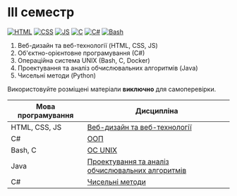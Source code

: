 # III семестр

[![HTML](https://img.shields.io/badge/HTML-DD4A25?style=for-the-badge&logo=html5&logoColor=white)](#)
[![CSS](https://img.shields.io/badge/CSS-254ADD?style=for-the-badge&logo=css3&logoColor=white)](#)
[![JS](https://img.shields.io/badge/JS-EFD81D?style=for-the-badge&logo=Javascript&logoColor=white)](#)
[![C](https://img.shields.io/badge/C-7B8794?style=for-the-badge&logo=c&logoColor=white)](#)
[![C#](https://img.shields.io/badge/c%23-purple?style=for-the-badge&logo=csharp&logoColor=white)](#)
[![Bash](https://img.shields.io/badge/Bash-374B42?style=for-the-badge&logo=gnubash&logoColor=white)](#)

1. Веб-дизайн та веб-технології (HTML, CSS, JS)
2. Об'єктно-орієнтовне програмування (С#)
3. Операційна система UNIX (Bash, C, Docker)
4. Проектування та аналіз обчислювальних алгоритмів (Java)
5. Чисельні методи (Python)

Використовуйте розміщені матеріали **виключно** для самоперевірки.


Мова програмування   | Дисципліна
----------------------- | -----------------------
HTML, CSS, JS | [Веб-дизайн та веб-технології](https://github.com/xairaven/kpi_labs/tree/main/3rdSemester/Web%20Design)
С# | [ООП](https://github.com/xairaven/kpi_labs/tree/main/3rdSemester/OOP)
Bash, C | [ОС UNIX](https://github.com/xairaven/kpi_labs/tree/main/3rdSemester/OS%20UNIX)
Java | [Проектування та аналіз обчислювальних алгоритмів](https://github.com/xairaven/kpi_labs/tree/main/3rdSemester/DACA)
C# | [Чисельні методи](https://github.com/xairaven/kpi_labs/tree/main/3rdSemester/Numerical%20Analysis)